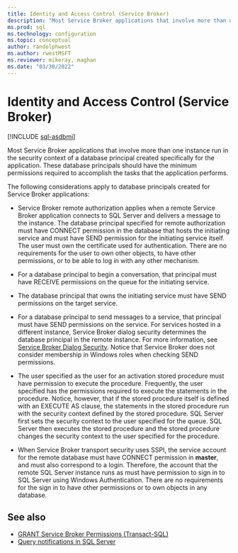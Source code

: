 ```yaml
---
title: Identity and Access Control (Service Broker)
description: "Most Service Broker applications that involve more than one instance run in the security context of a database principal created specifically for the application."
ms.prod: sql
ms.technology: configuration
ms.topic: conceptual
author: randolphwest
ms.author: rwestMSFT
ms.reviewer: mikeray, maghan
ms.date: "03/30/2022"
---
```


# Identity and Access Control (Service Broker)

[!INCLUDE [sql-asdbmi](../../includes/applies-to-version/sql-asdbmi.md)]

Most Service Broker applications that involve more than one instance run in the security context of a database principal created specifically for the application. These database principals should have the minimum permissions required to accomplish the tasks that the application performs.

The following considerations apply to database principals created for Service Broker applications:

- Service Broker remote authorization applies when a remote Service Broker application connects to SQL Server and delivers a message to the instance. The database principal specified for remote authorization must have CONNECT permission in the database that hosts the initiating service and must have SEND permission for the initiating service itself. The user must own the certificate used for authentication. There are no requirements for the user to own other objects, to have other permissions, or to be able to log in with any other mechanism.

- For a database principal to begin a conversation, that principal must have RECEIVE permissions on the queue for the initiating service.

- The database principal that owns the initiating service must have SEND permissions on the target service.

- For a database principal to send messages to a service, that principal must have SEND permissions on the service. For services hosted in a different instance, Service Broker dialog security determines the database principal in the remote instance. For more information, see [Service Broker Dialog Security](service-broker-dialog-security.md). Notice that Service Broker does not consider membership in Windows roles when checking SEND permissions.

- The user specified as the user for an activation stored procedure must have permission to execute the procedure. Frequently, the user specified has the permissions required to execute the statements in the procedure. Notice, however, that if the stored procedure itself is defined with an EXECUTE AS clause, the statements in the stored procedure run with the security context defined by the stored procedure. SQL Server first sets the security context to the user specified for the queue. SQL Server then executes the stored procedure and the stored procedure changes the security context to the user specified for the procedure.

- When Service Broker transport security uses SSPI, the service account for the remote database must have CONNECT permission in **master**, and must also correspond to a login. Therefore, the account that the remote SQL Server instance runs as must have permission to sign in to SQL Server using Windows Authentication. There are no requirements for the sign in to have other permissions or to own objects in any database.

## See also

- [GRANT Service Broker Permissions (Transact-SQL)](../../t-sql/statements/grant-service-broker-permissions-transact-sql.md)
- [Query notifications in SQL Server](../../connect/ado-net/sql/query-notifications-sql-server.md)
